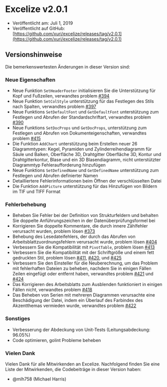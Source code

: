 # Excelize v2.0.1

* Veröffentlicht am: Juli 1, 2019
* Veröffentlicht auf GitHub: [https://github.com/xuri/excelize/releases/tag/v2.0.1](https://github.com/xuri/excelize/releases/tag/v2.0.1)

## Versionshinweise

Die bemerkenswertesten Änderungen in dieser Version sind:

### Neue Eigenschaften

* Neue Funktion `SetHeaderFooter` initialisieren Sie die Unterstützung für Kopf und Fußzeilen, verwandtes problem [#394](https://github.com/xuri/excelize/issues/394)
* Neue Funktion `SetColStyle` unterstützung für das Festlegen des Stils nach Spalten, verwandtes problem [#397](https://github.com/xuri/excelize/issues/397)
* Neue Funktions `SetDefaultFont` und `GetDefaultFont` unterstützung zum Festlegen und Abrufen der Standardschriftart, verwandtes problem [#390](https://github.com/xuri/excelize/issues/390)
* Neue Funktions `SetDocProps` und `GetDocProps`, unterstützung zum Festlegen und Abrufen von Dokumenteigenschaften, verwandtes problem [#415](https://github.com/xuri/excelize/issues/415)
* Die Funktion `AddChart` unterstützung beim Erstellen neuer 26 Diagrammtypen: Kegel, Pyramiden und Zylinderreihendiagramm für Säule und Balken, Oberfläche 3D, Drahtgitter Oberfläche 3D, Kontur und Drahtgitterkontur, Blase und ein 3D Blasendiagramm, nicht unterstützter Diagrammtyp Fehleraufforderung hinzufügen
* Neue Funktions `SetDefinedName` und `GetDefinedName` unterstützung zum Festlegen und Abrufen definierter Namen
* Detailliertere Fehlerinformationen beim Öffnen der verschlüsselten Datei
* Die Funktion `AddPicture` unterstützung für das Hinzufügen von Bildern im TIF und TIFF Format

### Fehlerbehebung

* Beheben Sie Fehler bei der Definition von Strukturfeldern und behalten Sie doppelte Anführungszeichen in der Datenüberprüfungsformel bei
* Korrigieren Sie doppelte Kommentare, die durch innere Zählfehler verursacht wurden, problem lösen [#373](https://github.com/xuri/excelize/issues/373)
* Behebung des Lesedateifehlers, der durch das Abrufen von Arbeitsblattzuordnungsfehlern verursacht wurde, problem lösen [#404](https://github.com/xuri/excelize/issues/404)
* Verbessern Sie die Kompatibilität mit `PivotTable`, problem lösen [#413](https://github.com/xuri/excelize/issues/413)
* Verbessern Sie die Kompatibilität mit der Schriftgröße und einem fett gedruckten Stil, problem lösen [#411](https://github.com/xuri/excelize/issues/411), [#420](https://github.com/xuri/excelize/issues/420), und [#425](https://github.com/xuri/excelize/issues/425)
* Verbessern Sie den Einsteller für die Neuberechnung, um das Problem mit fehlerhaften Dateien zu beheben, nachdem Sie in einigen Fällen Zeilen eingefügt oder entfernt haben, verwandtes problem [#421](https://github.com/xuri/excelize/issues/421) und [#424](https://github.com/xuri/excelize/issues/424)
* Das Korrigieren des Arbeitsblatts zum Ausblenden funktioniert in einigen Fällen nicht, verwandtes problem [#418](https://github.com/xuri/excelize/issues/418)
* Das Beheben von Serien mit mehreren Diagrammen verursachte eine Beschädigung der Datei, indem ein Überlauf des Farbindex des Akzentthemas vermieden wurde, verwandtes problem [#422](https://github.com/xuri/excelize/issues/422)

### Sonstiges

* Verbesserung der Abdeckung von Unit-Tests (Leitungsabdeckung: 96.05%)
* Code optimieren, golint Probleme beheben

### Vielen Dank

Vielen Dank für alle Mitwirkenden an Excelize. Nachfolgend finden Sie eine Liste der Mitwirkenden, die Codebeiträge in dieser Version haben:

* @mlh758 (Michael Harris)
